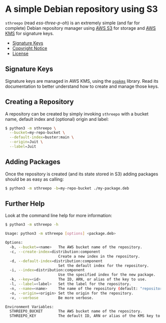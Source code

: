 A simple Debian repository using S3
===================================

`sthreepo` (read _ess-three-p-oh_) is an extremely simple (and far for complete)
Debian repository manager using [AWS S3](https://aws.amazon.com/s3/) for storage
and [AWS KMS](https://aws.amazon.com/kms/) for signature keys.

* [Signature Keys](#signature-keys)
* [Copyright Notice](NOTICE.md)
* [License](LICENSE.md)


Signature Keys
--------------

Signature keys are managed in AWS KMS, using the
[`pgpkms`](https://pypi.org/project/pgpkms/) library. Read its documentation
to better understand how to create and manage those keys.


Creating a Repository
---------------------

A repository can be created by simply invoking `sthreepo` with a bucket name,
default index and (optional) origin and label:

```bash
$ python3 -m sthreepo \
  --bucket=my-repo-bucket \
  --default-index=buster:main \
  --origin=Juit \
  --label=Juit
```

Adding Packages
---------------

Once the repository is created (and its state stored in S3) adding packages
should be as easy as calling:

```bash
$ python3 -m sthreepo -b=my-repo-bucket ./my-package.deb
```

Further Help
------------

Look at the command line help for more information:

```bash
$ python3 -m sthreepo -h

Usage: python3 -m sthreepo [options] <package.deb>

Options:
  -b, --bucket=<name>   The AWS bucket name of the repository.
  -c, --create-index=distribution:component
                        Create a new index in the repository.
  -d, --default-index=distribution:component
                        Set the default index for the repository.
  -i, --index=distribution:component
                        Use the specified index for the new package.
  -k, --key=<id>        The ID, ARN, or alias of the key to use.
  -l, --label=<label>   Set the label for the repository.
  -n, --name=<name>     The name of the repository (default: "repository").
  -o, --origin=<origin> Set the origin for the repository.
  -v, --verbose         Be more verbose.

Environment Variables:
  STHREEPO_BUCKET       The AWS bucket name of the repository.
  STHREEPO_KEY          The default ID, ARN or alias of the KMS key to use.
```
